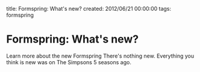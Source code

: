 title: Formspring: What's new?
created: 2012/06/21 00:00:00
tags: formspring

# Formspring: What's new?

 Learn more about the new Formspring
There's nothing new. Everything you think is new was on The Simpsons 5 seasons ago.